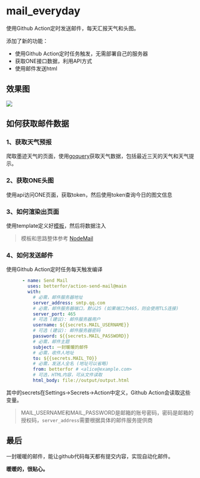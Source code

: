 # mail_everyday

使用Github Action定时发送邮件，每天汇报天气和头图。

添加了新的功能：

- 使用Github Action定时任务触发，无需部署自己的服务器
- 获取ONE接口数据，利用API方式
- 使用邮件发送html

## 效果图

![](xxx)

## 如何获取邮件数据

### 1、获取天气预报

爬取墨迹天气的页面，使用[goquery](github.com/PuerkitoBio/goquery)获取天气数据，包括最近三天的天气和天气提示。

### 2、获取ONE头图

使用api访问ONE页面，获取token，然后使用token查询今日的图文信息

### 3、如何渲染出页面

使用template定义好[模板](https://github.com/betterfor/mail_everyday/blob/main/mail.tpl)，然后将数据注入

> 模板和思路整体参考 [NodeMail](https://github.com/Vincedream/NodeMail)

### 4、如何发送邮件

使用Github Action定时任务每天触发编译

```yaml
      - name: Send Mail
        uses: betterfor/action-send-mail@main
        with:
          # 必需，邮件服务器地址
          server_address: smtp.qq.com
          # 必需，邮件服务器端口，默认25 (如果端口为465，则会使用TLS连接)
          server_port: 465
          # 可选 (建议): 邮件服务器用户
          username: ${{secrets.MAIL_USERNAME}}
          # 可选 (建议): 邮件服务器密码
          password: ${{secrets.MAIL_PASSWORD}}
          # 必需，邮件主题
          subject: 一封暖暖的邮件
          # 必需，收件人地址
          to: ${{secrets.MAIL_TO}}
          # 必需，发送人全名 (地址可以省略)
          from: betterfor # <alice@example.com>
          # 可选，HTML内容，可从文件读取
          html_body: file://output/output.html
```         

其中的secrets在Settings->Secrets->Action中定义，Github Action会读取这些变量。

> MAIL_USERNAME和MAIL_PASSWORD是邮箱的账号密码，密码是邮箱的授权码，`server_address`需要根据具体的邮件服务提供商

## 最后

一封暖暖的邮件，能让github代码每天都有提交内容，实现自动化邮件。

**暖暖的，很贴心。**
